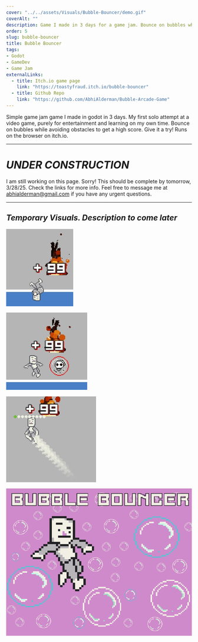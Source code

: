 ```yaml
---
cover: "../../assets/Visuals/Bubble-Bouncer/demo.gif"
coverAlt: ""
description: Game I made in 3 days for a game jam. Bounce on bubbles while avoiding obstacles to get a high score.
order: 5
slug: bubble-bouncer
title: Bubble Bouncer
tags:
- Godot
- GameDev
- Game Jam
externalLinks:
  - title: Itch.io game page
    link: "https://toastyfraud.itch.io/bubble-bouncer"
  - title: Github Repo
    link: "https://github.com/AbhiAlderman/Bubble-Arcade-Game"
---
```

Simple game jam game I made in godot in 3 days. My first solo attempt at a video game, purely for entertainment and learning on my own time. Bounce on bubbles while avoiding obstacles to get a high score. Give it a try! Runs on the browser on itch.io.
***
# **_UNDER CONSTRUCTION_**
I am still working on this page. Sorry! This should be complete by tomorrow, 3/28/25. Check the links for more info. Feel free to message me at abhialderman@gmail.com if you have any urgent questions.

***
## **_Temporary Visuals. Description to come later_**

![image](../../assets/Visuals/Bubble-Bouncer/image.png)

![image 1](../../assets/Visuals/Bubble-Bouncer/image%20(1).png)

![image 2](../../assets/Visuals/Bubble-Bouncer/image%20(2).png)

![thumbnail](../../assets/Visuals/Bubble-Bouncer/thumbnail.png)
